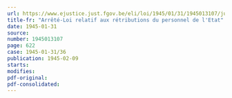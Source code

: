 ```yaml
---
url: https://www.ejustice.just.fgov.be/eli/loi/1945/01/31/1945013107/justel
title-fr: "Arrêté-Loi relatif aux rétributions du personnel de l'Etat"
date: 1945-01-31
source:
number: 1945013107
page: 622
case: 1945-01-31/36
publication: 1945-02-09
starts:
modifies:
pdf-original:
pdf-consolidated:
---
```


